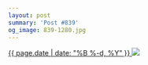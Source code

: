 ```yaml
---
layout: post
summary: 'Post #839'
og_image: 839-1280.jpg
---
```


<p>
 <time>
  <a href="/839">
   {{ page.date | date: "%B %-d, %Y" }}
  </a>
 </time>
 <a href="/839">
  <img data-taken="6/2/2019" sizes="(min-width: 700px) 50vw, calc(100vw - 2rem)" src="{{ site.assets_url }}/839-640.jpg" srcset="{{ site.assets_url }}/839-320.jpg 320w, {{ site.assets_url }}/839-640.jpg 640w, {{ site.assets_url }}/839-960.jpg 960w, {{ site.assets_url }}/839-1280.jpg 1280w"/>
 </a>
</p>
